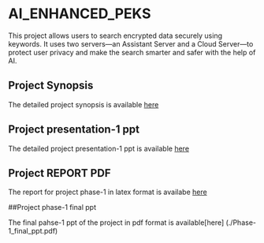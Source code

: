 # AI_ENHANCED_PEKS
This project allows users to search encrypted data securely using keywords. 
It uses two servers—an Assistant Server and a Cloud Server—to protect user privacy and 
make the search smarter and safer with the help of AI.


## Project Synopsis
The detailed project synopsis is available [here](./synopsis.pdf)

## Project presentation-1 ppt
The detailed project presentation-1 ppt is available [here](./presentation-1.ppt)

## Project REPORT PDF
The report for project phase-1 in latex format is availabe [here](./Project_Phase-1_report.pdf)

##Project phase-1 final ppt 

The final pahse-1 ppt of the project in pdf format is available[here] (./Phase-1_final_ppt.pdf)
 
